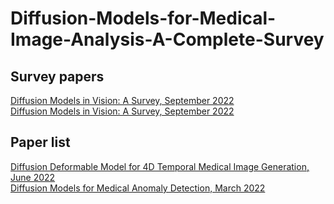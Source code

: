 # Diffusion-Models-for-Medical-Image-Analysis-A-Complete-Survey




## Survey papers
[Diffusion Models in Vision: A Survey, September 2022](https://arxiv.org/pdf/2209.04747.pdf) </br>
[Diffusion Models in Vision: A Survey, September 2022](https://arxiv.org/pdf/2209.04747.pdf) </br>



## Paper list


[Diffusion Deformable Model for 4D Temporal Medical Image Generation, June 2022](https://arxiv.org/abs/2206.13295)</br>
[Diffusion Models for Medical Anomaly Detection, March 2022](https://arxiv.org/pdf/2203.04306v1.pdf)</br>



